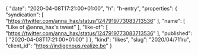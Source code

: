 {
  "date": "2020-04-08T17:21:00+01:00",
  "h": "h-entry",
  "properties": {
    "syndication": [
      "https://twitter.com/anna_hax/status/1247919773083713536"
    ],
    "name": [
      "Like of @anna_hax's tweet"
    ],
    "like-of": [
      "https://twitter.com/anna_hax/status/1247919773083713536"
    ],
    "published": [
      "2020-04-08T17:21:00+01:00"
    ]
  },
  "kind": "likes",
  "slug": "2020/04/711ru",
  "client_id": "https://indigenous.realize.be"
}
